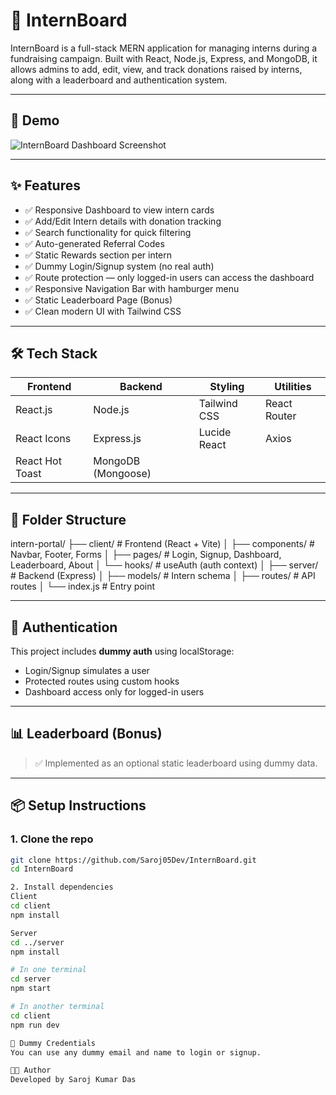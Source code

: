 # 🚀 InternBoard

InternBoard is a full-stack MERN application for managing interns during a fundraising campaign. Built with React, Node.js, Express, and MongoDB, it allows admins to add, edit, view, and track donations raised by interns, along with a leaderboard and authentication system.

---

## 📸 Demo

![InternBoard Dashboard Screenshot](./screenshots/dashboard.png)


---

## ✨ Features

- ✅ Responsive Dashboard to view intern cards
- ✅ Add/Edit Intern details with donation tracking
- ✅ Search functionality for quick filtering
- ✅ Auto-generated Referral Codes
- ✅ Static Rewards section per intern
- ✅ Dummy Login/Signup system (no real auth)
- ✅ Route protection — only logged-in users can access the dashboard
- ✅ Responsive Navigation Bar with hamburger menu
- ✅ Static Leaderboard Page (Bonus)
- ✅ Clean modern UI with Tailwind CSS

---

## 🛠 Tech Stack

| Frontend       | Backend         | Styling       | Utilities        |
|----------------|------------------|----------------|------------------|
| React.js       | Node.js          | Tailwind CSS   | React Router     |
| React Icons    | Express.js       | Lucide React   | Axios            |
| React Hot Toast| MongoDB (Mongoose)|               |                  |

---

## 📁 Folder Structure
intern-portal/
├── client/ # Frontend (React + Vite)
│ ├── components/ # Navbar, Footer, Forms
│ ├── pages/ # Login, Signup, Dashboard, Leaderboard, About
│ └── hooks/ # useAuth (auth context)
│
├── server/ # Backend (Express)
│ ├── models/ # Intern schema
│ ├── routes/ # API routes
│ └── index.js # Entry point


---

## 🔐 Authentication

This project includes **dummy auth** using localStorage:
- Login/Signup simulates a user
- Protected routes using custom hooks
- Dashboard access only for logged-in users

---

## 📊 Leaderboard (Bonus)

> ✅ Implemented as an optional static leaderboard using dummy data.

---

## 📦 Setup Instructions

### 1. Clone the repo

```bash
git clone https://github.com/Saroj05Dev/InternBoard.git
cd InternBoard

2. Install dependencies
Client
cd client
npm install

Server
cd ../server
npm install

# In one terminal
cd server
npm start

# In another terminal
cd client
npm run dev

🧪 Dummy Credentials
You can use any dummy email and name to login or signup.

🧑‍💻 Author
Developed by Saroj Kumar Das